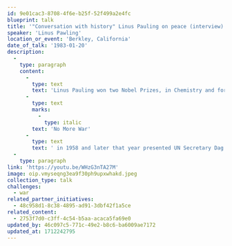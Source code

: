 ```yaml
---
id: 9e01cac3-8708-4f6e-b25f-52f499a2e4fc
blueprint: talk
title: '"Conversation with history" Linus Pauling on peace (interview)'
speaker: 'Linus Pawling'
location_or_event: 'Berkley, California'
date_of_talk: '1983-01-20'
description:
  -
    type: paragraph
    content:
      -
        type: text
        text: 'Linus Pauling won two Nobel Prizes, in Chemistry and for Peace. This hour-long interview is powerful introduction to his hard and graceful work for world peace, beginning in 1945. He published his book '
      -
        type: text
        marks:
          -
            type: italic
        text: 'No More War'
      -
        type: text
        text: ' in 1958 and later that year presented UN Secretary Dag Hammerskold with a document for peace signed by 11,000 scientists.'
  -
    type: paragraph
link: 'https://youtu.be/WHzG3nTA27M'
image: oip.vmyseqng3ea9f30ph9upxwhakd.jpeg
collection_type: talk
challenges:
  - war
related_partner_initiatives:
  - 48c958d1-8c38-4895-ad91-3dbf42f1a5ce
related_content:
  - 2753f7d0-c3ff-4c54-b5aa-acaca5fa69e0
updated_by: 46c097c5-771c-49e2-b8c6-ba6009ae7172
updated_at: 1712242795
---
```

